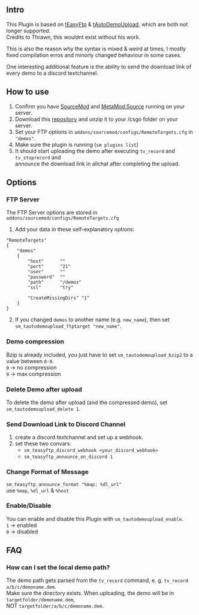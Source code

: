 ## Intro
This Plugin is based on [tEasyFtp](https://forums.alliedmods.net/showthread.php?p=1629724) & [tAutoDemoUpload](https://forums.alliedmods.net/showthread.php?p=1517461), which are both not longer supported.  
Credits to Thrawn, this wouldnt exist without his work.

This is also the reason why the syntax is mixed & weird at times, I mostly fixed compilation erros and minorly changed behaviour in some cases.

One interesting additional feature is the ability to send the download link of every demo to a discord textchannel.

## How to use
1. Confirm you have [SourceMod](https://www.sourcemod.net/downloads.php) and [MetaMod:Source](https://metamodsource.net/downloads.php) running on your server.
2. Download this [repository](https://github.com/MoritzLoewenstein/AutoDemoUpload/archive/master.zip) and unzip it to your /csgo folder on your server.
3. Set your FTP options in `addons/sourcemod/configs/RemoteTargets.cfg` in `"demos"`.
4. Make sure the plugin is running (`sm plugins list`)
5. It should start uploading the demo after executing `tv_record` and `tv_stoprecord` and  
   announce the download link in allchat after completing the upload.


## Options

### FTP Server
The FTP Server options are stored in `addons/sourcemod/configs/RemoteTargets.cfg`

1. Add your data in these self-explanatory options:
```
"RemoteTargets"
{
	"demos"
	{
		"host"		""
		"port"		"21"
		"user"		""
		"password"	""
		"path"		"/demos"
		"ssl"		"try"
		
		"CreateMissingDirs"	"1"
	}
}
```

2. If you changed `demos` to another name (e.g. `new_name`), then set `sm_tautodemoupload_ftptarget "new_name"`.

### Demo compression
Bzip is already included, you just have to set `sm_tautodemoupload_bzip2` to a value between `0-9`.  
`0` -> no compression  
`9` -> max compression

### Delete Demo after upload
To delete the demo after upload (and the compressed demo), set `sm_tautodemoupload_delete 1`.

### Send Download Link to Discord Channel
1. create a discord textchannel and set up a webhook.
2. set these two convars:
   - `sm_teasyftp_discord_webhook <your_discord_webhook>`
   - `sm_teasyftp_announce_on_discord 1`

### Change Format of Message
`sm_teasyftp_announce_format "%map: %dl_url"`  
use `%map`, `%dl_url` & `%host`

### Enable/Disable
You can enable and disable this Plugin with `sm_tautodemoupload_enable`.  
`1` -> enabled  
`0` -> disabled

## FAQ

### How can I set the local demo path?
The demo path gets parsed from the `tv_record` command, e. g. `tv_record a/b/c/demoname.dem`.  
Make sure the directory exists. When uploading, the demo will be in `targetfolder/demoname.dem`,  
NOT `targetfolder/a/b/c/demoname.dem`.







